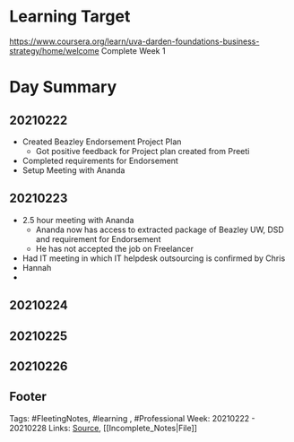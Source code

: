# Learning Target
https://www.coursera.org/learn/uva-darden-foundations-business-strategy/home/welcome
Complete Week 1 

# Day Summary
## 20210222
- Created Beazley Endorsement Project Plan
	- Got positive feedback for Project plan created from Preeti
- Completed requirements for Endorsement 
- Setup Meeting with Ananda

## 20210223
- 2.5 hour meeting with Ananda
	- Ananda now has access to extracted package of Beazley UW, DSD and requirement for Endorsement
	- He has not accepted the job on Freelancer
- Had IT meeting in which IT helpdesk outsourcing is confirmed by Chris
- Hannah
- 


## 20210224

## 20210225

## 20210226

## Footer

Tags: #FleetingNotes, #learning , #Professional
Week: 20210222 - 20210228
Links: 
[Source](template.md), [[Incomplete_Notes|File]]

<!--
Comment - 
-->
<!--stackedit_data:
eyJoaXN0b3J5IjpbMTY5MzAxMzMyMiwtMTAwMzA4ODM0OCwtMj
M2NTY5NjI5LDc5NTA3NTA5OV19
-->